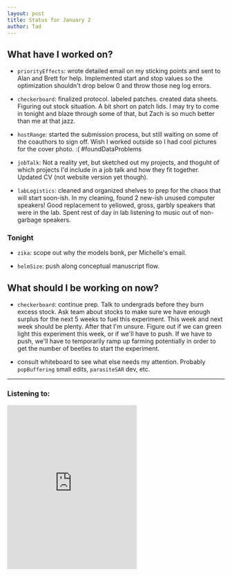 ```yaml
---
layout: post 
title: Status for January 2 
author: Tad
---
```

 
## What have I worked on?
 
* `priorityEffects`: wrote detailed email on my sticking points and sent to Alan and Brett for help. Implemented start and stop values so the optimization shouldn't drop below 0 and throw those neg log errors. 


* `checkerboard`: finalized protocol. labeled patches. created data sheets. Figuring out stock situation. A bit short on patch lids. I may try to come in tonight and blaze through some of that, but Zach is so much better than me at that jazz. 


* `hostRange`: started the submission process, but still waiting on some of the coauthors to sign off. Wish I worked outside so I had cool pictures for the cover photo. :( #foundDataProblems


* `jobTalk`: Not a reality yet, but sketched out my projects, and thoguht of which projects I'd include in a job talk and how they fit together. Updated CV (not website version yet though). 


* `labLogistics`: cleaned and organized shelves to prep for the chaos that will start soon-ish. In my cleaning, found 2 new-ish unused computer speakers! Good replacement to yellowed, gross, garbly speakers that were in the lab. Spent rest of day in lab listening to music out of non-garbage speakers. 







### Tonight

* `zika`: scope out why the models bonk, per Michelle's email. 

* `helmSize`: push along conceptual manuscript flow. 




 
## What should I be working on now? 

* `checkerboard`: continue prep. Talk to undergrads before they burn excess stock. Ask team about stocks to make sure we have enough surplus for the next 5 weeks to fuel this experiment. This week and next week should be plenty. After that I'm unsure. Figure out if we can green light this experiment this week, or if we'll have to push. If we have to push, we'll have to temporarily ramp up farming potentially in order to get the number of beetles to start the experiment. 


* consult whiteboard to see what else needs my attention. Probably `popBuffering` small edits, `parasiteSAR` dev, etc.




 




 
 
--- 
 
### Listening to: 
<iframe src="https://embed.spotify.com/?uri=spotify%3Atrack%3A4JnPVHWMNiQQmS4cPcjuTs" width="300" height="380" frameborder="0" allowtransparency="true"></iframe>
 <i class='fa fa-code' style='color:pink'></i> 
